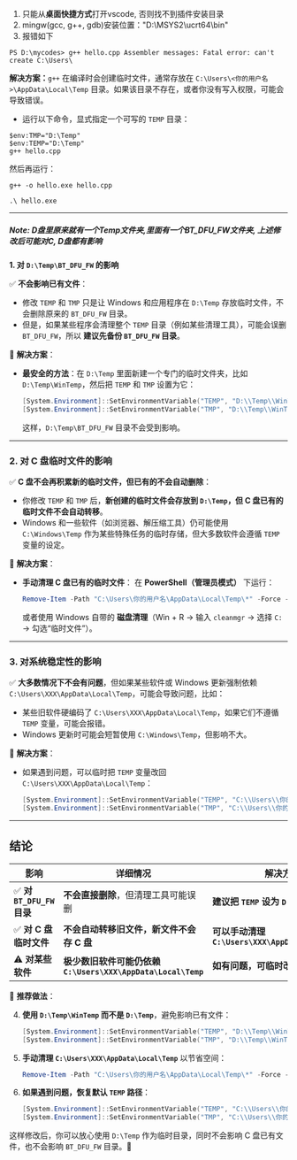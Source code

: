 1. 只能从**桌面快捷方式**打开vscode, 否则找不到插件安装目录
2. mingw(gcc, g++, gdb)安装位置："D:\MSYS2\ucrt64\bin"
3. 报错如下
```
PS D:\mycodes> g++ hello.cpp Assembler messages: Fatal error: can't create C:\Users\
```
**解决方案：**`g++` 在编译时会创建临时文件，通常存放在 `C:\Users\<你的用户名>\AppData\Local\Temp` 目录。如果该目录不存在，或者你没有写入权限，可能会导致错误。

- 运行以下命令，显式指定一个可写的 `TEMP` 目录：
```
$env:TMP="D:\Temp"
$env:TEMP="D:\Temp"
g++ hello.cpp
```
然后再运行：
```
g++ -o hello.exe hello.cpp

.\ hello.exe
```


---
##### Note: D盘里原来就有一个Temp文件夹,里面有一个BT_DFU_FW文件夹, 上述修改后可能对C, D盘都有影响

 **1. 对 `D:\Temp\BT_DFU_FW` 的影响**

✅ **不会影响已有文件**：

- 修改 `TEMP` 和 `TMP` 只是让 Windows 和应用程序在 `D:\Temp` 存放临时文件，不会删除原来的 `BT_DFU_FW` 目录。
- 但是，如果某些程序会清理整个 `TEMP` 目录（例如某些清理工具），可能会误删 `BT_DFU_FW`，所以 **建议先备份 `BT_DFU_FW` 目录**。

📌 **解决方案**：

- **最安全的方法**：在 `D:\Temp` 里面新建一个专门的临时文件夹，比如 `D:\Temp\WinTemp`，然后把 `TEMP` 和 `TMP` 设置为它：
    
    ```powershell
    [System.Environment]::SetEnvironmentVariable("TEMP", "D:\\Temp\\WinTemp", "User")
    [System.Environment]::SetEnvironmentVariable("TMP", "D:\\Temp\\WinTemp", "User")
    ```
    
    这样，`D:\Temp\BT_DFU_FW` 目录不会受到影响。

---

### **2. 对 C 盘临时文件的影响**

✅ **C 盘不会再积累新的临时文件，但已有的不会自动删除**：

- 你修改 `TEMP` 和 `TMP` 后，**新创建的临时文件会存放到 `D:\Temp`，但 C 盘已有的临时文件不会自动转移**。
- Windows 和一些软件（如浏览器、解压缩工具）仍可能使用 `C:\Windows\Temp` 作为某些特殊任务的临时存储，但大多数软件会遵循 `TEMP` 变量的设定。

📌 **解决方案**：

- **手动清理 C 盘已有的临时文件**： 在 **PowerShell（管理员模式）** 下运行：
    
    ```powershell
    Remove-Item -Path "C:\Users\你的用户名\AppData\Local\Temp\*" -Force -Recurse
    ```
    
    或者使用 Windows 自带的 **磁盘清理**（Win + R → 输入 `cleanmgr` → 选择 `C:` → 勾选“临时文件”）。

---

### **3. 对系统稳定性的影响**

✅ **大多数情况下不会有问题**，但如果某些软件或 Windows 更新强制依赖 `C:\Users\XXX\AppData\Local\Temp`，可能会导致问题，比如：

- 某些旧软件硬编码了 `C:\Users\XXX\AppData\Local\Temp`，如果它们不遵循 `TEMP` 变量，可能会报错。
- Windows 更新时可能会短暂使用 `C:\Windows\Temp`，但影响不大。

📌 **解决方案**：

- 如果遇到问题，可以临时把 `TEMP` 变量改回 `C:\Users\XXX\AppData\Local\Temp`：
    
    ```powershell
    [System.Environment]::SetEnvironmentVariable("TEMP", "C:\\Users\\你的用户名\\AppData\\Local\\Temp", "User")
    [System.Environment]::SetEnvironmentVariable("TMP", "C:\\Users\\你的用户名\\AppData\\Local\\Temp", "User")
    ```
    

---

## **结论**

|影响|详细情况|解决方案|
|---|---|---|
|✅ **对 `BT_DFU_FW` 目录**|**不会直接删除**，但清理工具可能误删|**建议把 `TEMP` 设为 `D:\Temp\WinTemp`**|
|✅ **对 C 盘临时文件**|**不会自动转移旧文件，新文件不会存 C 盘**|**可以手动清理 `C:\Users\XXX\AppData\Local\Temp`**|
|⚠️ **对某些软件**|**极少数旧软件可能仍依赖 `C:\Users\XXX\AppData\Local\Temp`**|**如有问题，可临时改回原路径**|

📌 **推荐做法**：

4. **使用 `D:\Temp\WinTemp` 而不是 `D:\Temp`**，避免影响已有文件：
    
    ```powershell
    [System.Environment]::SetEnvironmentVariable("TEMP", "D:\\Temp\\WinTemp", "User")
    [System.Environment]::SetEnvironmentVariable("TMP", "D:\\Temp\\WinTemp", "User")
    ```
    
5. **手动清理 `C:\Users\XXX\AppData\Local\Temp`** 以节省空间：
    
    ```powershell
    Remove-Item -Path "C:\Users\你的用户名\AppData\Local\Temp\*" -Force -Recurse
    ```
    
6. **如果遇到问题，恢复默认 `TEMP` 路径**：
    
    ```powershell
    [System.Environment]::SetEnvironmentVariable("TEMP", "C:\\Users\\你的用户名\\AppData\\Local\\Temp", "User")
    [System.Environment]::SetEnvironmentVariable("TMP", "C:\\Users\\你的用户名\\AppData\\Local\\Temp", "User")
    ```
    

这样修改后，你可以放心使用 `D:\Temp` 作为临时目录，同时不会影响 C 盘已有文件，也不会影响 `BT_DFU_FW` 目录。🚀